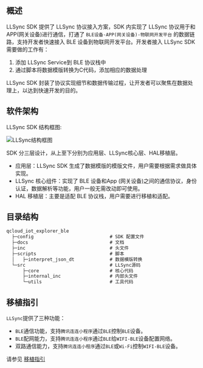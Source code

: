 ## 概述

LLSync SDK 提供了 LLSync 协议接入方案，SDK 内实现了 LLSync 协议用于和 APP(网关设备)进行通信，打通了 `BLE设备-APP(网关设备)-物联网开发平台` 的数据链路，支持开发者快速接入 BLE 设备到物联网开发平台。开发者接入 LLSync SDK需要做的工作有：

1. 添加 LLSync Service到 BLE 协议栈中
2. 通过脚本将数据模版转换为C代码，添加相应的数据处理

LLSync SDK 封装了协议实现细节和数据传输过程，让开发者可以聚焦在数据处理上，以达到快速开发的目的。


## 软件架构

LLSync SDK 结构框图:

![LLSync结构框图](https://main.qcloudimg.com/raw/9fabb2c222ae40d6a93641b745a327bd.png)

SDK 分三层设计，从上至下分别为应用层、LLSync核心层、HAL移植层。

* 应用层：LLSync SDK 生成了数据模版的模版文件，用户需要根据需求做具体实现。
* LLSync 核心组件：实现了 BLE 设备和App (网关设备)之间的通信协议，身份认证，数据解析等功能，用户一般无需改动即可使用。
* HAL 移植层：主要是适配 BLE 协议栈，用户需要进行移植和适配。

## 目录结构

```c
qcloud_iot_explorer_ble
  ├─config                            # SDK 配置文件
  ├─docs                              # 文档
  ├─inc                               # 头文件
  ├─scripts                           # 脚本
  │   ├─interpret_json_dt             # 数据模版转换
  └─src                               # LLSync源码
      ├─core                          # 核心代码
      ├─internal_inc                  # 内部头文件
      └─utils                         # 工具代码
```

## 移植指引

`LLSync`提供了三种功能：

* `BLE`通信功能，支持`腾讯连连小程序`通过`BLE`控制`BLE`设备。
* `BLE`配网能力，支持`腾讯连连小程序`通过`BLE`给`WIFI-BLE`设备配置网络。
* 双路通信能力，支持`腾讯连连小程序`通过`BLE`或`Wi-Fi`控制`WIFI-BLE`设备。

请参见 [移植指引](./docs/LLSync%20SDK%20接入指引.md)
